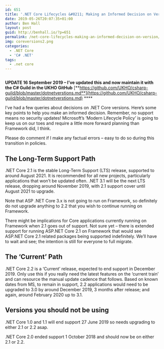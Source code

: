 ```yaml
---
id: 651
title: '.NET Core Lifecycles &#8211; Making an Informed Decision on Version Path'
date: 2019-05-26T20:07:35+01:00
author: Ben Hall
layout: post
guid: http://benhall.io/?p=651
permalink: /net-core-lifecycles-making-an-informed-decision-on-version/
img: coreversions2.png
categories:
  - .NET Core
  - 'C# .NET'
tags:
  - .net core
---
```

<figure class="wp-block-image"><img src="https://i1.wp.com/benhall.io/wp-content/uploads/2019/06/versions2.png?resize=687%2C326" alt="" class="wp-image-655" srcset="https://i1.wp.com/benhall.io/wp-content/uploads/2019/06/versions2.png?resize=1024%2C486 1024w, https://i1.wp.com/benhall.io/wp-content/uploads/2019/06/versions2.png?resize=300%2C143 300w, https://i1.wp.com/benhall.io/wp-content/uploads/2019/06/versions2.png?resize=768%2C365 768w, https://i1.wp.com/benhall.io/wp-content/uploads/2019/06/versions2.png?resize=800%2C380 800w, https://i1.wp.com/benhall.io/wp-content/uploads/2019/06/versions2.png?w=1063 1063w" sizes="(max-width: 687px) 100vw, 687px" data-recalc-dims="1" /></figure> 

**UPDATE 16 September 2019 &#8211; I&#8217;ve updated this and now maintain it with the C# Guild in the UKHO GitHub** [**https://github.com/UKHO/csharp-guild/blob/master/dotnetverstions.md**](https://github.com/UKHO/csharp-guild/blob/master/dotnetverstions.md) ****



I’ve had a few queries about decisions on .NET Core versions. Here’s some key points to help you make an informed decision. Remember, no support means no security updates! Microsoft&#8217;s &#8216;Modern Lifecycle Policy&#8217; is going to keep us on our toes and require a little more forward planning than Framework did, I think.

Please do comment if I make any factual errors &#8211; easy to do so during this transition in policies.

## The Long-Term Support Path

.NET Core 2.1 is the stable Long-Term Support (LTS) release, supported to around August 2021. It is recommended for all new projects, particularly applications that won&#8217;t be updated often. .NET 3.1 will be the next LTS release, dropping around November 2019, with 2.1 support cover until August 2021 to upgrade.

Note that ASP .NET Core 3.x is not going to run on Framework, so definitely do not upgrade anything to 2.2 that you wish to continue running on Framework.

There might be implications for Core applications currently running on Framework when 2.1 goes out of support. Not sure yet &#8211; there is extended support for running ASP.NET Core 2.1 on Framework that would see ASP.NET Core 2.1 related packages being supported indefinitely. We&#8217;ll have to wait and see; the intention is still for everyone to full migrate.

## The ‘Current’ Path

.NET Core 2.2 is a ‘Current’ release, expected to end support in December 2019. Only use this if you really need the latest features on the &#8216;current train&#8217; and can resource the manual update cadence that follows. Based on known dates from MS, to remain in support, 2.2 applications would need to be upgraded to 3.0 by around December 2019, 3 months after release; and again, around February 2020 up to 3.1.

## Versions you should not be using

.NET Core 1.0 and 1.1 will end support 27 June 2019 so needs upgrading to either 2.1 or 2.2 asap.

.NET Core 2.0 ended support 1 October 2018 and should now be on either 2.1 or 2.2.